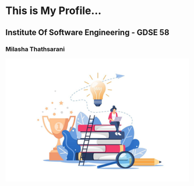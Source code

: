 # This is My Profile...

## Institute Of Software Engineering - GDSE 58

### Milasha Thathsarani 

![image of girl](assets/images/Online%20Education%20Vector%20Illustration.jpg)